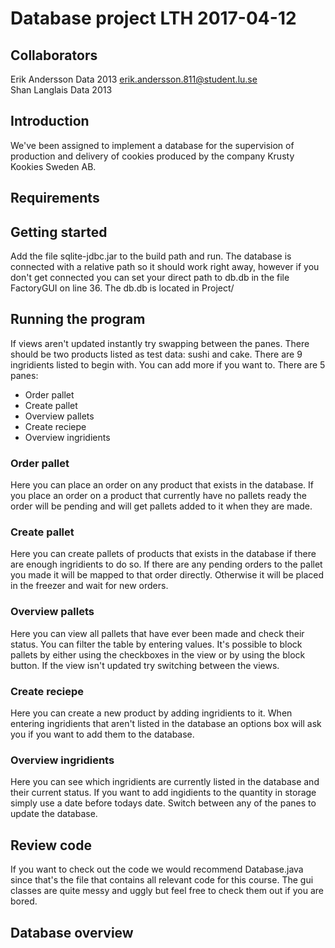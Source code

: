# Database project LTH 2017-04-12
## Collaborators
Erik Andersson Data 2013 erik.andersson.811@student.lu.se  
  Shan Langlais Data 2013
## Introduction
We've been assigned to implement a database for the supervision of production and delivery of cookies produced by the company Krusty Kookies Sweden AB.
## Requirements

## Getting started
Add the file sqlite-jdbc.jar to the build path and run.
The database is connected with a relative path so it should work 
right away, however if you don't get connected you can set your direct
path to db.db in the file FactoryGUI on line 36. The db.db is located in
Project/
## Running the program
If views aren't updated instantly try swapping between the panes.
There should be two products listed as test data: sushi and cake. There
are 9 ingridients listed to begin with. You can add more if you want to.
There are 5 panes:
* Order pallet
* Create pallet
* Overview pallets
* Create reciepe
* Overview ingridients
### Order pallet
Here you can place an order on any product that exists in the database.
If you place an order on a product that currently have no pallets ready
the order will be pending and will get pallets added to it when they are
made.
### Create pallet
Here you can create pallets of products that exists in the database if
there are enough ingridients to do so. If there are any pending orders 
to the pallet you made it will be mapped to that order directly. Otherwise
it will be placed in the freezer and wait for new orders.
### Overview pallets
Here you can view all pallets that have ever been made and check their 
status. You can filter the table by entering values. It's possible to 
block pallets by either using the checkboxes in the view or by using the
block button. If the view isn't updated try switching between the views.
### Create reciepe
Here you can create a new product by adding ingridients to it. When entering
ingridients that aren't listed in the database an options box will ask you
if you want to add them to the database. 
### Overview ingridients
Here you can see which ingridients are currently listed in the database and
their current status. If you want to add ingidients to the quantity in storage
simply use a date before todays date. Switch between any of the panes to update
the database.  
## Review code
If you want to check out the code we would recommend Database.java since
that's the file that contains all relevant code for this course. The gui
classes are quite messy and uggly but feel free to check them out if you
are bored.
## Database overview

